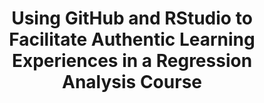 ---
# Documentation: https://sourcethemes.com/academic/docs/managing-content/

title: "Using GitHub and RStudio to Facilitate Authentic Learning Experiences in a Regression Analysis Course"
event: "JSM"
event_url:

# Talk start and end times.
#   End time can optionally be hidden by prefixing the line with `#`.
date: 
date_end: 
all_day: 

# Schedule page publish date (NOT talk date).
publishDate: "2019-07-31"

authors: []
tags: []

# Is this a featured talk? (true/false)
featured: false

# Featured image
# To use, add an image named `featured.jpg/png` to your page's folder. 
# Focal points: Smart, Center, TopLeft, Top, TopRight, Left, Right, BottomLeft, Bottom, BottomRight.
image:
  caption: ""
  focal_point: ""
  preview_only: false

# Custom links (optional).
#   Uncomment and edit lines below to show custom links.
# links:
# - name: Follow
#   url: https://twitter.com
#   icon_pack: fab
#   icon: twitter

# Optional filename of your slides within your talk's folder or a URL.
url_slides: https://github.com/matackett/talks/blob/master/presentations/jsm2019-gh-rstudio-regression.pdf
url_code:
url_pdf:
url_video:
---